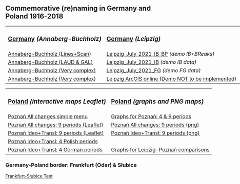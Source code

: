 <h2>Commemorative (re)naming in Germany and Poland 1916-2018</h2>
<table style="width:200%">
  <tr>
    <td><h3><a href="https://www.uni-due.de/anglistik/sociolinguistics_lab/mill_project.php" target="_blank">Germany</a> <i>(Annaberg-Buchholz)</i></h3></td>
    <td><h3><a href="https://www.uni-due.de/anglistik/sociolinguistics_lab/mill_project.php" target="_blank">Germany</a> <i>(Leipzig)</i></h3></td>
  </tr>
  <tr>
    <td><a href="https://mill-maps.github.io/A-B_qgis2web_2018_TEST" target="_blank">Annaberg-Buchholz (Lines+Scan)</a></td>
    <td><a href="https://mill-maps.github.io/Leipzig_July_2021_IB">Leipzig_July_2021_IB_ΒΡ</a> <i>(demo IB+BReaks)</i></td>
  </tr>
  <tr>
    <td><a href="https://mill-maps.github.io/A-B_qgis2web_2021_Int-LAUD-GAL" target="_blank">Annaberg-Buchholz (LAUD & GAL)</a></td>
    <td><a href="https://mill-maps.github.io/Leipzig_July_2021_IB">Leipzig_July_2021_IB</a> <i>(demo IB data)</i></td>
  </tr>
  <tr>
    <td><a href="https://mill-maps.github.io/A-B_qgis2web_2021_Complex" target="_blank">Annaberg-Buchholz (Very complex)</a></td>
    <td><a href="https://mill-maps.github.io/Leipzig_July_2021">Leipzig_July_2021_FG</a> <i>(demo FG data)</i></td>
  </tr>
  <tr>
    <td><a href="https://mill-maps.github.io/A-B_qgis2web_2021_Complex" target="_blank">Annaberg-Buchholz (Very complex)</a></td>
    <td><a href="https://arcg.is/0j8aXC" target="_blank">Leipzig ArcGIS online (Demo NOT to be implemented)</a></td>
    <td></td>
  </tr>
</table>
<p>
<table style="width:200%">
  <tr>
    <td><h3><a href="http://mill.wa.amu.edu.pl" target="_blank">Poland</a> <i>(interactive maps Leaflet)</i></h3></td>
    <td><h3><a href="http://mill.wa.amu.edu.pl" target="_blank">Poland</a> <i>(graphs and PNG maps)</i></h3></td>
  </tr>
  <tr>
    <td><a href="https://mill-maps.github.io/Poznan_no_zeros_Leaflet+" target="_blank">Poznań All changes simple menu</a></td>
    <td><a href="https://mill-maps.github.io/Graph_Poznan_only_changes.html" target="_blank">Graphs for Poznań: 4 & 9 periods</a></td>
  </tr>
  <tr>
    <td><a href="https://mill-maps.github.io/Poznań Broad changes (Leaflet)" target="_blank">Poznań All changes: 9 periods (Leaflet)</a></td>
    <td><a href="https://www.dropbox.com/sh/ro8uomwat4rph34/AAAUmCBX1t_b1V8vvw41pJVsa" target="_blank">Poznań All changes: 9 periods (png)</a></td>
  </tr>
  <tr>
    <td><a href="https://mill-maps.github.io/Poznań 9 periods IdeoTrans (Leaflet)" target="_blank">Poznań Ideo+Transl: 9 periods (Leaflet)</a></td>
    <td><a href="https://www.dropbox.com/sh/v0ful7wxujkt61q/AACQ0lKVkMI67Qnh87DeZdyNa" target="_blank">Poznań Ideo+Transl: 9 periods (png)</a></td>
  </tr>
  <tr>
    <td><a href="https://mill-maps.github.io/Poznań Changes 4P periods" target="_blank">Poznań Ideo+Transl: 4 Polish periods</a></td>
  </tr>
  <tr>
    <td><a href="https://mill-maps.github.io/Poznań Changes 4G periods" target="_blank">Poznań Ideo+Transl: 4 German periods</a></td>
    <td><a href="https://mill-maps.github.io/Graph_Leipzig_Poznan_changes.html" target="_blank">Graphs for Leipzig-Poznań comparisons</a></td>
  </tr>
</table>
<h3>Germany-Poland border: Frankfurt (Oder) & Słubice</h3>
  <a href="https://mill-maps.github.io/Frankfurt-Słubice Test/index.html" target="_blank">Frankfurt-Słubice Test</a>
  
